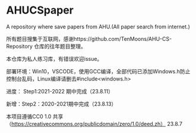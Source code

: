 # AHUCSpaper
A repository where save papers from AHU.(All paper search from internet.)

所有题目搜集于互联网，感谢https://github.com/TenMoons/AHU-CS-Repository     仓库的往年题目整理。

本仓库为私人练习库，有错误欢迎issue。

部署环境：Win10，VSCODE，使用GCC编译，全部代码已添加Windows.h防止控制台乱码，Linux编译请删去#include<windows.h>

进度：
Step1:2021-2022 期中完成（23.8.11）

新增：Step2：2020-2021期中完成（23.8.13）

本项目遵循CC0 1.0 共享（https://creativecommons.org/publicdomain/zero/1.0/deed.zh）
23.8.7